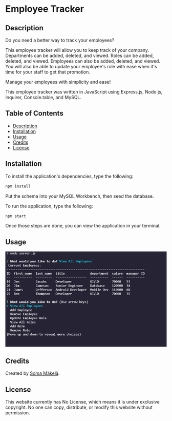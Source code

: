 # Employee Tracker

## Description

Do you need a better way to track your employees?

This employee tracker will allow you to keep track of your company. Departments can be added, deleted, and viewed. Roles can be added, deleted, and viewed. Employees can also be added, deleted, and viewed. You will also be able to update your employee's role with ease when it's time for your staff to get that promotion.

Manage your employees with simplicity and ease!

This employee tracker was written in JavaScript using Express.js, Node.js, Inquirer, Console.table, and MySQL.

## Table of Contents

* [Description](#description)
* [Installation](#installation)
* [Usage](#usage)
* [Credits](#credits)
* [License](#license)

## Installation

To install the application's dependencies, type the following:
```md
npm install
```
Put the schema into your MySQL Workbench, then seed the database.

To run the application, type the following:
```md
npm start
```
Once those steps are done, you can view the application in your terminal.

## Usage

![Soma Mäkelä's Workout Tracker](./assets/employee-tracker-screenshot.png)

## Credits

Created by [Soma Mäkelä](https://github.com/smakela13).

## License

This website currently has No License, which means it is under exclusive copyright. No one can copy, distribute, or modify this website without permission.